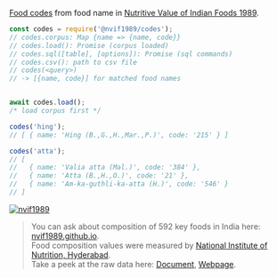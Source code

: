 [Food codes] from food name in [Nutritive Value of Indian Foods 1989].

```javascript
const codes = require('@nvif1989/codes');
// codes.corpus: Map {name => {name, code}}
// codes.load(): Promise (corpus loaded)
// codes.sql([table], [options]): Promise (sql commands)
// codes.csv(): path to csv file
// codes(<query>)
// -> [{name, code}] for matched food names


await codes.load();
/* load corpus first */

codes('hing');
// [ { name: 'Hing (B.,G.,H.,Mar.,P.)', code: '215' } ]

codes('atta');
// [
//   { name: 'Valia atta (Mal.)', code: '384' },
//   { name: 'Atta (B.,H.,O.)', code: '21' },
//   { name: 'Am-ka-guthli-ka-atta (H.)', code: '546' }
// ]
```


[![nvif1989](https://i.imgur.com/mGVou5c.png)](https://www.npmjs.com/package/nvif1989)
> You can ask about composition of 592 key foods in India here: [nvif1989.github.io].<br>
> Food composition values were measured by [National Institute of Nutrition, Hyderabad].<br>
> Take a peek at the raw data here: [Document], [Webpage].

[Nutritive Value of Indian Foods 1989]: https://www.icmr.nic.in/content/nutritive-value-indian-foods-nvif-c-gopalan-b-v-rama-sastri-sc-balasubramanian-revised
[Food codes]: https://github.com/nvif1989/codes/blob/master/index.csv
[nvif1989.github.io]: https://nvif1989.github.io
[National Institute of Nutrition, Hyderabad]: https://www.nin.res.in/
[Document]: https://docs.google.com/spreadsheets/d/1kQ_uvtA83QVWstHE_ILJIKvff7tBBQ4X0NcxydKA2W4/edit?usp=sharing
[Webpage]: https://docs.google.com/spreadsheets/d/e/2PACX-1vQtkim3JqHFkdobAjUUmy0S3vv6bG0FwnE8-HG6S03hqYS8BKInKghZcyeiafKed2dNumNyDThcbNP_/pubhtml
